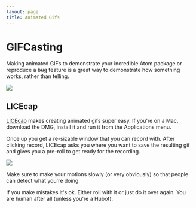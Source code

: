 ```yaml
---
layout: page
title: Animated Gifs
---
```

# GIFCasting

Making animated GIFs to demonstrate your incredible Atom package or reproduce a
~~bug~~ feature is a great way to demonstrate how something works, rather than
telling.

![](https://f.cloud.github.com/assets/836375/2340833/362c430a-a4cb-11e3-8d30-ec67e81f738d.gif)

## LICEcap

[LICEcap](http://www.cockos.com/licecap/) makes creating animated gifs super
easy. If you're on a Mac, download the DMG, install it and run it from the
Applications menu.

Once up you get a re-sizable window that you can record with. After clicking
record, LICEcap asks you where you want to save the resulting gif and gives you
a pre-roll to get ready for the recording.

![](https://f.cloud.github.com/assets/836375/2340894/c38413a8-a4cc-11e3-9e6e-02f75642507a.gif)

Make sure to make your motions slowly (or very obviously) so that people can
detect what you're doing.

If you make mistakes it's ok. Either roll with it or just do it over again.
You are human after all (unless you're a Hubot).
